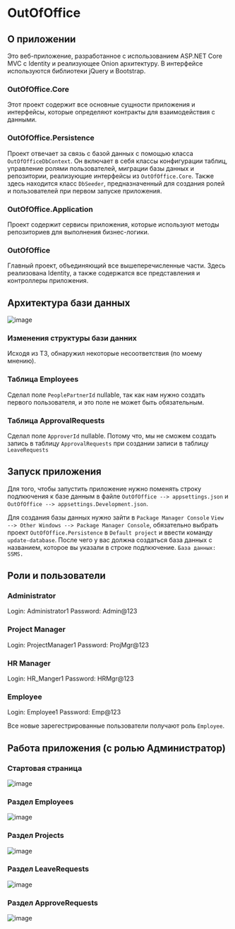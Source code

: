 # OutOfOffice

## О приложении

Это веб-приложение, разработанное с использованием ASP.NET Core MVC с Identity и реализующее Onion архитектуру. В интерфейсе используются библиотеки jQuery и Bootstrap.

### OutOfOffice.Core

Этот проект содержит все основные сущности приложения и интерфейсы, которые определяют контракты для взаимодействия с данными.

### OutOfOffice.Persistence

Проект отвечает за связь с базой данных с помощью класса `OutOfOfficeDbContext`. Он включает в себя классы конфигурации таблиц, управление ролями пользователей, миграции базы данных и репозитории, реализующие интерфейсы из `OutOfOffice.Core`. Также здесь находится класс `DbSeeder`, предназначенный для создания ролей и пользователей при первом запуске приложения.

### OutOfOffice.Application

Проект содержит сервисы приложения, которые используют методы репозиториев для выполнения бизнес-логики.

### OutOfOffice

Главный проект, объединяющий все вышеперечисленные части. Здесь реализована Identity, а также содержатся все представления и контроллеры приложения.

## Архитектура бази данных

![image](https://github.com/Palazaram/OutOfOffice/assets/108758569/37675830-709c-4649-8acf-94b7b70bff42)

### Изменения структуры бази данних 

Исходя из ТЗ, обнаружил некоторые несоответствия (по моему мнению).

### Таблица Employees 

Сделал поле `PeoplePartnerId` nullable, так как нам нужно создать первого пользователя, и это поле не может быть обязательным.

### Таблица ApprovalRequests

Сделал поле `ApproverId` nullable. Потому что, мы не сможем создать запись в таблицу `ApprovalRequests` при создании записи в таблицу `LeaveRequests`

## Запуск приложения

Для того, чтобы запустить приложение нужно поменять строку подлкючения к базе данным в файле `OutOfOffice --> appsettings.json` и `OutOfOffice --> appsettings.Development.json`.

Для создания базы данных нужно зайти в `Package Manager Console` `View --> Other Windows --> Package Manager Console`, обязательно выбрать проект `OutOfOffice.Persistence` в `Default project` и ввести команду `update-database`.
После чего у вас должна создаться база данных с названием, которое вы указали в строке подлкючение. 
`База данных: SSMS.`

## Роли и пользователи

### Administrator

Login: Administrator1
Password: Admin@123

### Project Manager

Login: ProjectManager1
Password: ProjMgr@123

### HR Manager

Login: HR_Manger1
Password: HRMgr@123

### Employee

Login: Employee1
Password: Emp@123

Все новые зарегестрированные пользователи получают роль `Employee`.

## Работа приложения (с ролью Администратор)

### Стартовая страница 

![image](https://github.com/Palazaram/OutOfOffice/assets/108758569/992db764-fa79-4f7e-ae4b-59edb838b375)

### Раздел Employees

![image](https://github.com/Palazaram/OutOfOffice/assets/108758569/d4694e5e-7808-4dfa-ae6e-ed0a7700aa1b)

### Раздел Projects

![image](https://github.com/Palazaram/OutOfOffice/assets/108758569/a8947e4f-e157-4fbb-a78e-297c5dc99496)

### Раздел LeaveRequests

![image](https://github.com/Palazaram/OutOfOffice/assets/108758569/138b8a9b-4ce2-4ecc-8015-4806cd907c1d)

### Раздел ApproveRequests

![image](https://github.com/Palazaram/OutOfOffice/assets/108758569/6cd0f479-9612-4118-a3b9-e6959ea6d305)
